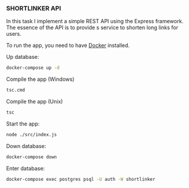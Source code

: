 ### SHORTLINKER API

In this task I implement a simple REST API using the Express framework. The essence of the API is to provide s service
to shorten long links for users.

To run the app, you need to have [Docker](https://www.docker.com/) installed.

Up database:

```bash
docker-compose up -d
```

Compile the app (Windows)

```bash
tsc.cmd
```

Compile the app (Unix)

```bash
tsc
```

Start the app:

```bash
node ./src/index.js
```

Down database:

```bash
docker-compose down
```

Enter database:

```bash
docker-compose exec postgres psql -U auth -W shortlinker
```
